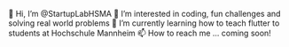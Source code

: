 👋 Hi, I’m @StartupLabHSMA
👀 I’m interested in coding, fun challenges and solving real world problems
🌱 I’m currently learning how to teach flutter to students at Hochschule Mannheim
📫 How to reach me ... coming soon!

<!---
StartupLabHSMA/StartupLabHSMA is a ✨ special ✨ repository because its `README.md` (this file) appears on your GitHub profile.
You can click the Preview link to take a look at your changes.
--->
